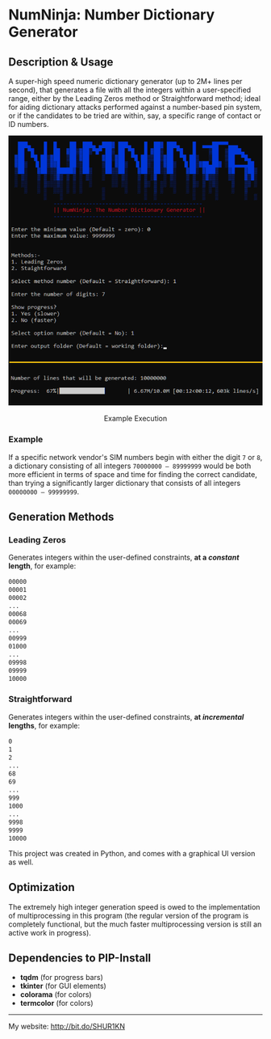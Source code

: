 ﻿# NumNinja: Number Dictionary Generator

## Description & Usage
A super-high speed numeric dictionary generator (up to 2M+ lines per second), that generates a file with all the integers within a user-specified range, either by the Leading Zeros method or Straightforward method; ideal for aiding dictionary attacks performed against a number-based pin system, or if the candidates to be tried are within, say, a specific range of contact or ID numbers.

<div align="center">
<img src="https://github.com/SHUR1K-N/NumNinja-Number-Dictionary-Generator/blob/master/Images/CUI%20Example.png" >
<p>Example Execution</p>
</div>

### Example
If a specific network vendor's SIM numbers begin with either the digit `7` or `8`, a dictionary consisting of all integers `70000000 — 89999999` would be both more efficient in terms of space and time for finding the correct candidate, than trying a significantly larger dictionary that consists of all integers `00000000 — 99999999`.

## Generation Methods
### Leading Zeros
Generates integers within the user-defined constraints, **at a *constant* length**, for example:

```
00000
00001
00002
...
00068
00069
...
00999
01000
...
09998
09999
10000
```

### Straightforward
Generates integers within the user-defined constraints, **at *incremental* lengths**, for example:

```
0
1
2
...
68
69
...
999
1000
...
9998
9999
10000
```

This project was created in Python, and comes with a graphical UI version as well.

## Optimization
The extremely high integer generation speed is owed to the implementation of multiprocessing in this program (the regular version of the program is completely functional, but the much faster multiprocessing version is still an active work in progress).

## Dependencies to PIP-Install
- **tqdm** (for progress bars)
- **tkinter** (for GUI elements)
- **colorama** (for colors)
- **termcolor** (for colors)

------------

My website: http://bit.do/SHUR1KN
